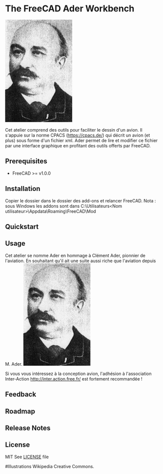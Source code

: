 # The FreeCAD Ader Workbench

![Clément Ader](doc/resources/clement_ader_1891.jpg)

Cet atelier comprend des outils pour faciliter le dessin d'un avion.
Il s'appuie sur la norme CPACS (https://cpacs.de/) qui décrit un avion (et plus) sous forme d'un fichier xml.
Ader permet de lire et modifier ce fichier par une interface graphique en profitant des outils offerts par FreeCAD.


## Prerequisites
* FreeCAD >= v1.0.0


## Installation
Copier le dossier dans le dossier des add-ons et relancer FreeCAD.
Nota : sous Windows les addons sont dans C:\Utilisateurs\<Nom utilisateur>\Appdata\Roaming\FreeCAD\Mod


## Quickstart


## Usage

Cet atelier se nomme Ader en hommage à Clément Ader, pionnier de l'aviation. En souhaitant qu'il ait une suite aussi riche que l'aviation depuis M. Ader.
![Ader-Clement](doc/resources/clement_ader_1891.jpg)

Si vous vous intéressez à la conception avion, l'adhésion à l'association Inter-Action http://inter.action.free.fr/ est fortement recommandée !

## Feedback


## Roadmap



## Release Notes


## License
MIT
See [LICENSE](LICENSE) file

#Illustrations 
Wikipedia Creative Commons.
